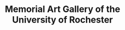 ---
layout: repo
title: "Memorial Art Gallery of the University of Rochester"
id: 22619
permalink: repos/22619/
---